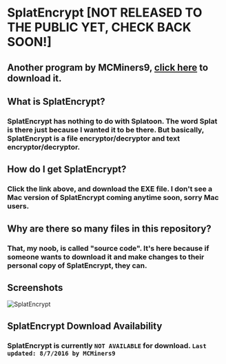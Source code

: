 # SplatEncrypt [NOT RELEASED TO THE PUBLIC YET, CHECK BACK SOON!]
## Another program by MCMiners9, [click here](https://github.com/MCMiners9/SplatEncrypt/releases) to download it.

## What is SplatEncrypt?
### SplatEncrypt has nothing to do with Splatoon. The word Splat is there just because I wanted it to be there. But basically, SplatEncrypt is a file encryptor/decryptor and text encryptor/decryptor.

## How do I get SplatEncrypt?
### Click the link above, and download the EXE file. I don't see a Mac version of SplatEncrypt coming anytime soon, sorry Mac users.

## Why are there so many files in this repository?
### That, my noob, is called "source code". It's here because if someone wants to download it and make changes to their personal copy of SplatEncrypt, they can.

## Screenshots
![SplatEncrypt](http://imgur.com/gallery/jTigx)

## SplatEncrypt Download Availability
### SplatEncrypt is currently `NOT AVAILABLE` for download. `Last updated: 8/7/2016 by MCMiners9`

